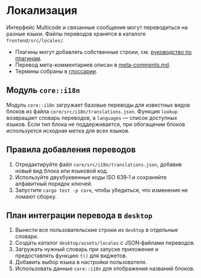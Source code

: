 # Локализация

Интерфейс Multicode и связанные сообщения могут переводиться на разные языки. Файлы переводов хранятся в каталоге `frontend/src/locales/`.

- Плагины могут добавлять собственные строки, см. [руководство по плагинам](plugin-guide.md).
- Перевод мета-комментариев описан в [meta-comments.md](meta-comments.md).
- Термины собраны в [глоссарии](glossary.md).

## Модуль `core::i18n`

Модуль `core::i18n` загружает базовые переводы для известных видов
блоков из файла `core/src/i18n/translations.json`. Функция `lookup`
возвращает словарь переводов, а `languages` — список доступных
языков. Если тип блока не поддерживается, при обогащении блоков
используется исходная метка для всех языков.

## Правила добавления переводов

1. Отредактируйте файл `core/src/i18n/translations.json`, добавив новый
   вид блока или языковой код.
2. Используйте двухбуквенные коды ISO 639‑1 и сохраняйте алфавитный
   порядок ключей.
3. Запустите `cargo test -p core`, чтобы убедиться, что изменения не
   ломают сборку.

## План интеграции перевода в `desktop`

1. Вынести все пользовательские строки из `desktop` в отдельные словари.
2. Создать каталог `desktop/assets/locales` с JSON‑файлами переводов.
3. Загружать нужный словарь при запуске приложения и предоставлять
   функцию `t()` для виджетов.
4. Добавить выбор языка в настройки пользователя.
5. Использовать данные `core::i18n` для отображения названий блоков.
